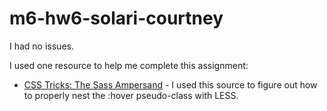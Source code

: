 # m6-hw6-solari-courtney  

I had no issues.  

I used one resource to help me complete this assignment:  
* <a href="https://css-tricks.com/the-sass-ampersand/">CSS Tricks: The Sass Ampersand</a> - I used this source to figure out how to properly nest the :hover pseudo-class with LESS.
